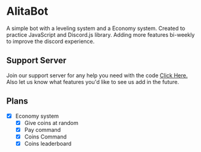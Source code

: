 # AlitaBot

A simple bot with a leveling system and a Economy system. Created to practice JavaScript and Discord.js library. Adding more features bi-weekly to improve the discord experience.

## Support Server
Join our support server for any help you need with the code [Click Here.](https://discord.gg/ahcFREu) 
Also let us know what features you'd like to see us add in the future. 

## Plans

* [x] Economy system
  * [x] Give coins at random
  * [x] Pay command 
  * [x] Coins Command
  * [x] Coins leaderboard
